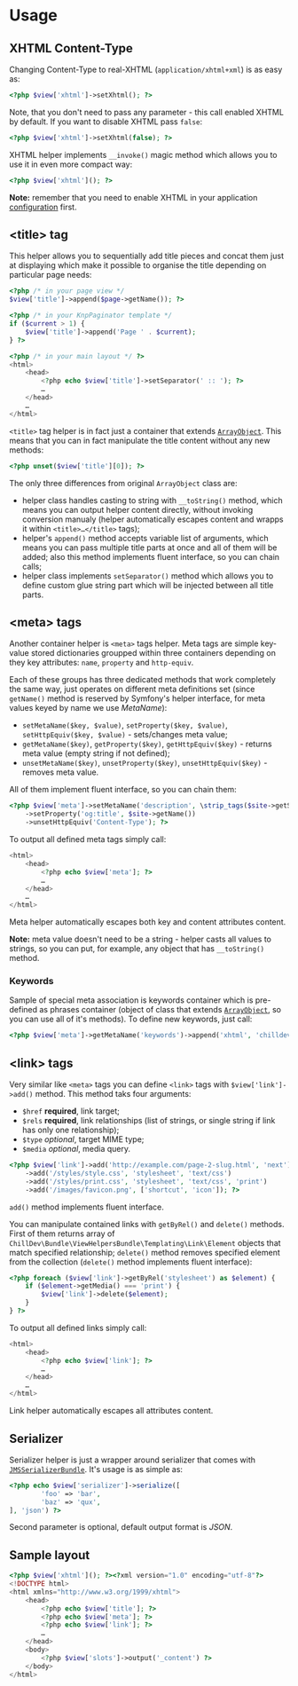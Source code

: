 <!---
# This file is part of the ChillDev ViewHelpers bundle.
#
# @author Rafał Wrzeszcz <rafal.wrzeszcz@wrzasq.pl>
# @copyright 2012 © by Rafał Wrzeszcz - Wrzasq.pl.
# @version 0.0.2
# @since 0.0.1
# @package ChillDev\Bundle\ViewHelpersBundle
-->

# Usage

## XHTML Content-Type

Changing Content-Type to real-XHTML (`application/xhtml+xml`) is as easy as:

```php
<?php $view['xhtml']->setXhtml(); ?>
```

Note, that you don't need to pass any parameter - this call enabled XHTML by default. If you want to disable XHTML pass `false`:

```php
<?php $view['xhtml']->setXhtml(false); ?>
```

XHTML helper implements `__invoke()` magic method which allows you to use it in even more compact way:

```php
<?php $view['xhtml'](); ?>
```

**Note:** remember that you need to enable XHTML in your application [configuration](./configuration.md) first.

## &lt;title&gt; tag

This helper allows you to sequentially add title pieces and concat them just at displaying which make it possible to organise the title depending on particular page needs:

```php
<?php /* in your page view */
$view['title']->append($page->getName()); ?>
```

```php
<?php /* in your KnpPaginator template */
if ($current > 1) {
    $view['title']->append('Page ' . $current);
} ?>
```

```php
<?php /* in your main layout */ ?>
<html>
    <head>
        <?php echo $view['title']->setSeparator(' :: '); ?>
        …
    </head>
    …
</html>
```

`<title>` tag helper is in fact just a container that extends [`ArrayObject`](http://php.net/manual/en/class.arrayobject.php). This means that you can in fact manipulate the title content without any new methods:

```php
<?php unset($view['title'][0]); ?>
```

The only three differences from original `ArrayObject` class are:

-   helper class handles casting to string with `__toString()` method, which means you can output helper content directly, without invoking conversion manualy (helper automatically escapes content and wrapps it within `<title>…</title>` tags);
-   helper's `append()` method accepts variable list of arguments, which means you can pass multiple title parts at once and all of them will be added; also this method implements fluent interface, so you can chain calls;
-   helper class implements `setSeparator()` method which allows you to define custom glue string part which will be injected between all title parts.

## &lt;meta&gt; tags

Another container helper is `<meta>` tags helper. Meta tags are simple key-value stored dictionaries groupped within three containers depending on they key attributes: `name`, `property` and `http-equiv`.

Each of these groups has three dedicated methods that work completely the same way, just operates on different meta definitions set (since `getName()` method is reserved by Symfony's helper interface, for meta values keyed by name we use *MetaName*):

-   `setMetaName($key, $value)`, `setProperty($key, $value)`, `setHttpEquiv($key, $value)` - sets/changes meta value;
-   `getMetaName($key)`, `getProperty($key)`, `getHttpEquiv($key)` - returns meta value (empty string if not defined);
-   `unsetMetaName($key)`, `unsetProperty($key)`, `unsetHttpEquiv($key)` - removes meta value.

All of them implement fluent interface, so you can chain them:

```php
<?php $view['meta']->setMetaName('description', \strip_tags($site->getShort()))
    ->setProperty('og:title', $site->getName())
    ->unsetHttpEquiv('Content-Type'); ?>
```

To output all defined meta tags simply call:

```php
<html>
    <head>
        <?php echo $view['meta']; ?>
        …
    </head>
    …
</html>
```

Meta helper automatically escapes both key and content attributes content.

**Note:** meta value doesn't need to be a string - helper casts all values to strings, so you can put, for example, any object that has `__toString()` method.

### Keywords

Sample of special meta association is keywords container which is pre-defined as phrases container (object of class that extends [`ArrayObject`](http://php.net/manual/en/class.arrayobject.php), so you can use all of it's methods). To define new keywords, just call:

```php
<?php $view['meta']->getMetaName('keywords')->append('xhtml', 'chilldev', 'view helpers'); ?>
```

## &lt;link&gt; tags

Very similar like `<meta>` tags you can define `<link>` tags with `$view['link']->add()` method. This method taks four arguments:

-   `$href` **required**, link target;
-   `$rels` **required**, link relationships (list of strings, or single string if link has only one relationship);
-   `$type` *optional*, target MIME type;
-   `$media` *optional*, media query.

```php
<?php $view['link']->add('http://example.com/page-2-slug.html', 'next')
    ->add('/styles/style.css', 'stylesheet', 'text/css')
    ->add('/styles/print.css', 'stylesheet', 'text/css', 'print')
    ->add('/images/favicon.png', ['shortcut', 'icon']); ?>
```

`add()` method implements fluent interface.

You can manipulate contained links with `getByRel()` and `delete()` methods. First of them returns array of `ChillDev\Bundle\ViewHelpersBundle\Templating\Link\Element` objects that match specified relationship; `delete()` method removes specified element from the collection (`delete()` method implements fluent interface):

```php
<?php foreach ($view['link']->getByRel('stylesheet') as $element) {
    if ($element->getMedia() === 'print') {
        $view['link']->delete($element);
    }
} ?>
```

To output all defined links simply call:

```php
<html>
    <head>
        <?php echo $view['link']; ?>
        …
    </head>
    …
</html>
```

Link helper automatically escapes all attributes content.

## Serializer

Serializer helper is just a wrapper around serializer that comes with [`JMSSerializerBundle`](https://github.com/schmittjoh/JMSSerializerBundle). It's usage is as simple as:

```php
<?php echo $view['serializer']->serialize([
        'foo' => 'bar',
        'baz' => 'qux',
], 'json') ?>
```

Second parameter is optional, default output format is *JSON*.

## Sample layout

```php
<?php $view['xhtml'](); ?><?xml version="1.0" encoding="utf-8"?>
<!DOCTYPE html>
<html xmlns="http://www.w3.org/1999/xhtml">
    <head>
        <?php echo $view['title']; ?>
        <?php echo $view['meta']; ?>
        <?php echo $view['link']; ?>
        …
    </head>
    <body>
        <?php $view['slots']->output('_content') ?>
    </body>
</html>
```
